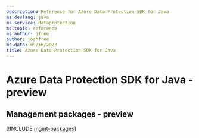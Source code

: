 ```yaml
---
description: Reference for Azure Data Protection SDK for Java
ms.devlang: java
ms.service: dataprotection
ms.topic: reference
ms.author: jfree
author: joshfree
ms.data: 09/16/2022
title: Azure Data Protection SDK for Java
---
```

# Azure Data Protection SDK for Java - preview

## Management packages - preview
[!INCLUDE [mgmt-packages](data-protection-mgmt-index.md)]